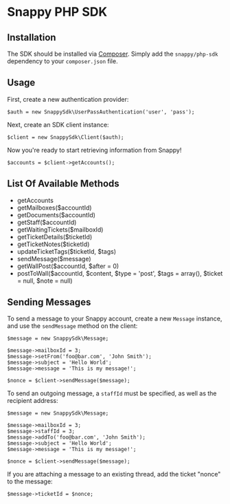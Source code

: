 # Snappy PHP SDK

## Installation

The SDK should be installed via [Composer](http://getcomposer.org). Simply add the `snappy/php-sdk` dependency to your `composer.json` file.

## Usage

First, create a new authentication provider:

	$auth = new SnappySdk\UserPassAuthentication('user', 'pass');

Next, create an SDK client instance:

	$client = new SnappySdk\Client($auth);

Now you're ready to start retrieving information from Snappy!

	$accounts = $client->getAccounts();

## List Of Available Methods

- getAccounts
- getMailboxes($accountId)
- getDocuments($accountId)
- getStaff($accountId)
- getWaitingTickets($mailboxId)
- getTicketDetails($ticketId)
- getTicketNotes($ticketId)
- updateTicketTags($ticketId, $tags)
- sendMessage($message)
- getWallPost($accountId, $after = 0)
- postToWall($accountId, $content, $type = 'post', $tags = array(), $ticket = null, $note = null)

## Sending Messages

To send a message to your Snappy account, create a new `Message` instance, and use the `sendMessage` method on the client:

	$message = new SnappySdk\Message;

	$message->mailboxId = 3;
	$message->setFrom('foo@bar.com', 'John Smith');
	$message->subject = 'Hello World';
	$message->message = 'This is my message!';

	$nonce = $client->sendMessage($message);

To send an outgoing message, a `staffId` must be specified, as well as the recipient address:

	$message = new SnappySdk\Message;

	$message->mailboxId = 3;
	$message->staffId = 3;
	$message->addTo('foo@bar.com', 'John Smith');
	$message->subject = 'Hello World';
	$message->message = 'This is my message!';

	$nonce = $client->sendMessage($message);

If you are attaching a message to an existing thread, add the ticket "nonce" to the message:

	$message->ticketId = $nonce;